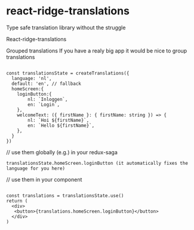 # react-ridge-translations
Type safe translation library without the struggle

React-ridge-translations


Grouped translations
If you have a realy big app it would be nice to group translations

```tsx

const translationsState = createTranslations({
  language: 'nl',
  default: 'en', // fallback
  homeScreen:{
    loginButton:{
        nl: `Inloggen`,
        en: `Login`,
    },
    welcomeText: ({ firstName }: { firstName: string }) => {
        nl: `Hoi ${firstName}`,
        en: `Hello ${firstName}`,
    },
  }
})
```

// use them globally (e.g.) in your redux-saga 
```tsx
translationsState.homeScreen.loginButton (it automatically fixes the language for you here)
```
// use them in your component
```tsx

const translations = translationsState.use()
return (
  <div>
   <button>{translations.homeScreen.loginButton}</button>
  </div>
)

```

